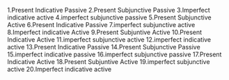1.Present Indicative Passive
2.Present Subjunctive Passive
3.Imperfect indicative active 
4.imperfect subjunctive passive
5.Present Subjunctive Active
6.Present Indicative Passive 
7.imperfect subjunctive active
8.Imperfect indicative Active
9.Present Subjuntive Active
10.Present Indicative Active
11.imperfect subjunctive active
12.imperfect indicative active
13.Present Indicative Passive
14.Present Subjunctive Passive
15.imperfect indicative passive
16.imperfect subjunctive passive
17.Present Indicative Active
18.Present Subjuntive Active
19.imperfect subjunctive active
20.Imperfect indicative active
